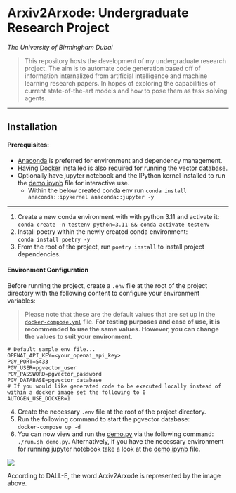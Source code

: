 # Arxiv2Arxode: Undergraduate Research Project
*The University of Birmingham Dubai*

> This repository hosts the development of my undergraduate research project. The aim is to automate code generation based off of information internalized from artificial intelligence and machine learning research papers. In hopes of exploring the capabilities of current state-of-the-art models and how to pose them as task solving agents.

----------
## Installation

#### Prerequisites:
- [Anaconda](https://docs.anaconda.com/free/anaconda/install/) is preferred for environment and dependency management.
- Having [Docker](https://docs.docker.com/get-docker/) installed is also required for running the vector database.
- Optionally have jupyter notebook and the IPython kernel installed to run the [demo.ipynb](./demo.ipynb) file for interactive use.
    - Within the below created conda env run `conda install anaconda::ipykernel anaconda::jupyter -y`

----
1. Create a new conda environment with with python 3.11 and activate it:</br>
`conda create -n testenv python=3.11 && conda activate testenv`
2. Install poetry within the newly created conda environment:</br>
`conda install poetry -y`
3. From the root of the project, run `poetry install` to install project dependencies.

#### Environment Configuration

Before running the project, create a `.env` file at the root of the project directory with the following content to configure your environment variables:

>Please note that these are the default values that are set up in the [`docker-compose.yml`](./docker-compose.yml) file. **For testing purposes and ease of use, it is recommended to use the same values. However, you can change the values to suit your environment.**

```plaintext
# Default sample env file...
OPENAI_API_KEY=<your_openai_api_key>
PGV_PORT=5433
PGV_USER=pgvector_user
PGV_PASSWORD=pgvector_password
PGV_DATABASE=pgvector_database
# If you would like generated code to be executed locally instead of within a docker image set the following to 0
AUTOGEN_USE_DOCKER=1
```
4. Create the necessary `.env` file at the root of the project directory.
5. Run the following command to start the pgvector database:</br>
`docker-compose up -d`
6. You can now view and run the [demo.py](./demo.py) via the following command: `./run.sh demo.py`. Alternatively, if you have the necessary environment for running jupyter notebook take a look at the [demo.ipynb](./demo.ipynb) file.


<img src="./imgs/DALL·E 2023-12-16 14.50.png" > </img>

According to DALL-E, the word Arxiv2Arxode is represented by the image above.
